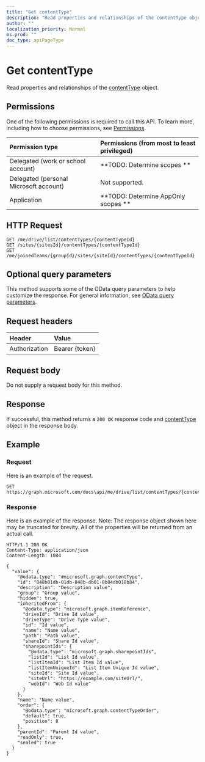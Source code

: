```yaml
---
title: "Get contentType"
description: "Read properties and relationships of the contentType object."
author: ""
localization_priority: Normal
ms.prod: ""
doc_type: apiPageType
---
```


# Get contentType

Read properties and relationships of the [contentType](../resources/contenttype.md) object.

## Permissions
One of the following permissions is required to call this API. To learn more, including how to choose permissions, see [Permissions](/concepts/permissions-reference.md).

|Permission type|Permissions (from most to least privileged)|
|:---|:---|
|Delegated (work or school account)|**TODO: Determine scopes **|
|Delegated (personal Microsoft account)|Not supported.|
|Application|**TODO: Determine AppOnly scopes **|

## HTTP Request
<!-- {
  "blockType": "ignored"
}
-->
``` http
GET /me/drive/list/contentTypes/{contentTypeId}
GET /sites/{sitesId}/contentTypes/{contentTypeId}
GET /me/joinedTeams/{groupId}/sites/{siteId}/contentTypes/{contentTypeId}
```

## Optional query parameters
This method supports some of the OData query parameters to help customize the response. For general information, see [OData query parameters](/graph/query-parameters).

## Request headers
|Header|Value|
|:---|:---|
|Authorization|Bearer {token}|

## Request body
Do not supply a request body for this method.

## Response
If successful, this method returns a `200 OK` response code and [contentType](../resources/contenttype.md) object in the response body.

## Example

### Request
Here is an example of the request.
<!-- {
  "blockType": "request",
  "name": "get_contenttype"
}
-->
``` http
GET https://graph.microsoft.com/docs\api/me/drive/list/contentTypes/{contentTypeId}
```

### Response
Here is an example of the response. Note: The response object shown here may be truncated for brevity. All of the properties will be returned from an actual call.
<!-- {
  "blockType": "response",
  "truncated": true,
  "@odata.type": "microsoft.graph.contentType"
}
-->
``` http
HTTP/1.1 200 OK
Content-Type: application/json
Content-Length: 1084

{
  "value": {
    "@odata.type": "#microsoft.graph.contentType",
    "id": "848b01db-01db-848b-db01-8b84db018b84",
    "description": "Description value",
    "group": "Group value",
    "hidden": true,
    "inheritedFrom": {
      "@odata.type": "microsoft.graph.itemReference",
      "driveId": "Drive Id value",
      "driveType": "Drive Type value",
      "id": "Id value",
      "name": "Name value",
      "path": "Path value",
      "shareId": "Share Id value",
      "sharepointIds": {
        "@odata.type": "microsoft.graph.sharepointIds",
        "listId": "List Id value",
        "listItemId": "List Item Id value",
        "listItemUniqueId": "List Item Unique Id value",
        "siteId": "Site Id value",
        "siteUrl": "https://example.com/siteUrl/",
        "webId": "Web Id value"
      }
    },
    "name": "Name value",
    "order": {
      "@odata.type": "microsoft.graph.contentTypeOrder",
      "default": true,
      "position": 8
    },
    "parentId": "Parent Id value",
    "readOnly": true,
    "sealed": true
  }
}
```

